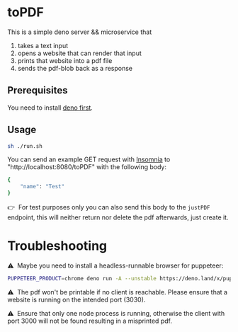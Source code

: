 # toPDF

This is a simple deno server && microservice that

1. takes a text input
2. opens a website that can render that input
3. prints that website into a pdf file
4. sends the pdf-blob back as a response

## Prerequisites

You need to install [deno first](https://deno.land/manual/getting_started/installation.md).

## Usage

```bash
sh ./run.sh
```

You can send an example GET request with [Insomnia](https://insomnia.rest/) to "http://localhost:8080/toPDF" with the following body:

```bash
{
	"name": "Test"
}
```

👉 &nbsp;For test purposes only you can also send this body to the `justPDF` endpoint, this will neither return nor delete the pdf afterwards, just create it.

# Troubleshooting

⚠️ &nbsp;Maybe you need to install a headless-runnable browser for puppeteer:

```bash
PUPPETEER_PRODUCT=chrome deno run -A --unstable https://deno.land/x/puppeteer@9.0.2/install.ts
```

⚠️ &nbsp;The pdf won't be printable if no client is reachable. Please ensure that a website is running on the intended port (3030).

⚠️ &nbsp;Ensure that only one node process is running, otherwise the client with port 3000 will not be found resulting in a misprinted pdf.
